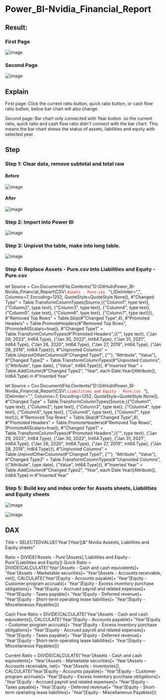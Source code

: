 # Power_BI-Nvidia_Financial_Report

## Result:
### First Page
![image](https://github.com/e19931107/Power_BI-Nvidia_Financial_Report/assets/50692450/4d409aa4-966d-4424-a0f4-e7f2931e4fa0)

### Second Page
![image](https://github.com/e19931107/Power_BI-Nvidia_Financial_Report/assets/50692450/da39eabe-4497-4e04-aaa6-f509dc7c4a41)

## Explain
First page: Click the current ratio button, quick ratio button, or cash flow ratio button, below bar chart will also change.

Second page: Bar chart only connected with Year button. so the current ratio, quick ratio and cash flow ratio didn't connect with the bar chart.
This means the bar chart shows the status of assets, liabilities and equity with selected year.

## Step
### Step 1: Clear data, remove subtotal and total raw
#### Before
![image](https://github.com/e19931107/Power_BI-Nvidia_Financial_Report/assets/50692450/934d1aab-35dc-4a79-9087-9bc4973ea390)
#### After
![image](https://github.com/e19931107/Power_BI-Nvidia_Financial_Report/assets/50692450/8bbd2c76-6678-48f1-b718-25e373995f44)

### Step 2: Import into Power BI
![image](https://github.com/e19931107/Power_BI-Nvidia_Financial_Report/assets/50692450/7c378a69-2756-4a0b-920a-8ba7d6c650eb)

### Step 3: Unpivot the table, make into long table.
![image](https://github.com/e19931107/Power_BI-Nvidia_Financial_Report/assets/50692450/10b17365-bb7d-487d-8eca-c7a58c39b7f9)

### Step 4: Replace Assets - Pure.csv into Liabilities and Equity - Pure.csv
let
    Source = Csv.Document(File.Contents("D:\GitHub\Power_BI-Nvidia_Financial_Report\CSV\ <code style="color : red">Assets - Pure.csv </code> "),[Delimiter=",", Columns=7, Encoding=1252, QuoteStyle=QuoteStyle.None]),
    #"Changed Type" = Table.TransformColumnTypes(Source,{{"Column1", type text}, {"Column2", type text}, {"Column3", type text}, {"Column4", type text}, {"Column5", type text}, {"Column6", type text}, {"Column7", type text}}),
    #"Removed Top Rows" = Table.Skip(#"Changed Type",4),
    #"Promoted Headers" = Table.PromoteHeaders(#"Removed Top Rows", [PromoteAllScalars=true]),
    #"Changed Type1" = Table.TransformColumnTypes(#"Promoted Headers",{{"", type text}, {"Jan 29, 2023", Int64.Type}, {"Jan 30, 2022", Int64.Type}, {"Jan 31, 2021", Int64.Type}, {"Jan 26, 2020", Int64.Type}, {"Jan 27, 2019", Int64.Type}, {"Jan 28, 2018", Int64.Type}}),
    #"Unpivoted Columns" = Table.UnpivotOtherColumns(#"Changed Type1", {""}, "Attribute", "Value"),
    #"Changed Type2" = Table.TransformColumnTypes(#"Unpivoted Columns",{{"Attribute", type date}, {"Value", Int64.Type}}),
    #"Inserted Year" = Table.AddColumn(#"Changed Type2", "Year", each Date.Year([Attribute]), Int64.Type)
in
    #"Inserted Year"


let
    Source = Csv.Document(File.Contents("D:\GitHub\Power_BI-Nvidia_Financial_Report\CSV\ <code style="color : red">Liabilities and Equity - Pure.csv </code> "),[Delimiter=",", Columns=7, Encoding=1252, QuoteStyle=QuoteStyle.None]),
    #"Changed Type" = Table.TransformColumnTypes(Source,{{"Column1", type text}, {"Column2", type text}, {"Column3", type text}, {"Column4", type text}, {"Column5", type text}, {"Column6", type text}, {"Column7", type text}}),
    #"Removed Top Rows" = Table.Skip(#"Changed Type",4),
    #"Promoted Headers" = Table.PromoteHeaders(#"Removed Top Rows", [PromoteAllScalars=true]),
    #"Changed Type1" = Table.TransformColumnTypes(#"Promoted Headers",{{"", type text}, {"Jan 29, 2023", Int64.Type}, {"Jan 30, 2022", Int64.Type}, {"Jan 31, 2021", Int64.Type}, {"Jan 26, 2020", Int64.Type}, {"Jan 27, 2019", Int64.Type}, {"Jan 28, 2018", Int64.Type}}),
    #"Unpivoted Columns" = Table.UnpivotOtherColumns(#"Changed Type1", {""}, "Attribute", "Value"),
    #"Changed Type2" = Table.TransformColumnTypes(#"Unpivoted Columns",{{"Attribute", type date}, {"Value", Int64.Type}}),
    #"Inserted Year" = Table.AddColumn(#"Changed Type2", "Year", each Date.Year([Attribute]), Int64.Type)
in
    #"Inserted Year"

### Step 5: Build key and index order for Assets sheets, Liabilities and Equity sheets

![image](https://github.com/e19931107/Power_BI-Nvidia_Financial_Report/assets/50692450/710260c6-6392-44fc-8d07-86b4eee7c051)

![image](https://github.com/e19931107/Power_BI-Nvidia_Financial_Report/assets/50692450/fdb21126-2e4f-4748-b239-17ce46eda226)

## DAX

Title = SELECTEDVALUE('Year'[Year])&" Nvidia Assests, Liabilities and Equity sheets"

Ratio = DIVIDE('Assets - Pure'[Assets],'Liabilities and Equity - Pure'[Liabilities and Equity])
Quick Ratio = DIVIDE(CALCULATE('Year'[Assets - Cash and cash equivalents]+
                                'Year'[Assets - Marketable securities]+
                                'Year'[Assets - Accounts receivable, net]),
                        CALCULATE('Year'[Equity - Accounts payable]+
                                'Year'[Equity - Customer program accruals]+
                                'Year'[Equity - Excess inventory purchase obligations]+
                                'Year'[Equity - Accrued payroll and related expenses]+
                                'Year'[Equity - Taxes payable]+
                                'Year'[Equity - Deferred revenue]+
                                'Year'[Equity - Short-term operating lease liabilities]+
                                'Year'[Equity - Miscellaneous Payables]))

Cash Flow Ratio = DIVIDE(CALCULATE('Year'[Assets - Cash and cash equivalents]),
                        CALCULATE('Year'[Equity - Accounts payable]+
                                'Year'[Equity - Customer program accruals]+
                                'Year'[Equity - Excess inventory purchase obligations]+
                                'Year'[Equity - Accrued payroll and related expenses]+
                                'Year'[Equity - Taxes payable]+
                                'Year'[Equity - Deferred revenue]+
                                'Year'[Equity - Short-term operating lease liabilities]+
                                'Year'[Equity - Miscellaneous Payables]))

Current Ratio = DIVIDE(CALCULATE('Year'[Assets - Cash and cash equivalents]+
                                'Year'[Assets - Marketable securities]+
                                'Year'[Assets - Accounts receivable, net]+
                                'Year'[Assets - Inventories]),
                        CALCULATE('Year'[Equity - Accounts payable]+
                                'Year'[Equity - Customer program accruals]+
                                'Year'[Equity - Excess inventory purchase obligations]+
                                'Year'[Equity - Accrued payroll and related expenses]+
                                'Year'[Equity - Taxes payable]+
                                'Year'[Equity - Deferred revenue]+
                                'Year'[Equity - Short-term operating lease liabilities]+
                                'Year'[Equity - Miscellaneous Payables]))
